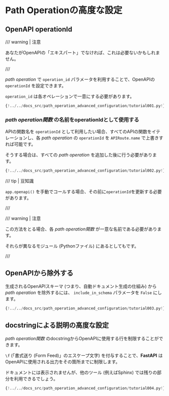 # Path Operationの高度な設定

## OpenAPI operationId

/// warning | 注意

あなたがOpenAPIの「エキスパート」でなければ、これは必要ないかもしれません。

///

*path operation* で `operation_id` パラメータを利用することで、OpenAPIの `operationId` を設定できます。

`operation_id` は各オペレーションで一意にする必要があります。

```Python hl_lines="6"
{!../../docs_src/path_operation_advanced_configuration/tutorial001.py!}
```

### *path operation関数* の名前をoperationIdとして使用する

APIの関数名を `operationId` として利用したい場合、すべてのAPIの関数をイテレーションし、各 *path operation* の `operationId` を `APIRoute.name` で上書きすれば可能です。

そうする場合は、すべての *path operation* を追加した後に行う必要があります。

```Python hl_lines="2  12-21  24"
{!../../docs_src/path_operation_advanced_configuration/tutorial002.py!}
```

/// tip | 豆知識

`app.openapi()` を手動でコールする場合、その前に`operationId`を更新する必要があります。

///

/// warning | 注意

この方法をとる場合、各 *path operation関数* が一意な名前である必要があります。

それらが異なるモジュール (Pythonファイル) にあるとしてもです。

///

## OpenAPIから除外する

生成されるOpenAPIスキーマ (つまり、自動ドキュメント生成の仕組み) から *path operation* を除外するには、 `include_in_schema` パラメータを `False` にします。

```Python hl_lines="6"
{!../../docs_src/path_operation_advanced_configuration/tutorial003.py!}
```

## docstringによる説明の高度な設定

*path operation関数* のdocstringからOpenAPIに使用する行を制限することができます。

`\f` (「書式送り (Form Feed)」のエスケープ文字) を付与することで、**FastAPI** はOpenAPIに使用される出力をその箇所までに制限します。

ドキュメントには表示されませんが、他のツール (例えばSphinx) では残りの部分を利用できるでしょう。

```Python hl_lines="19-29"
{!../../docs_src/path_operation_advanced_configuration/tutorial004.py!}
```
